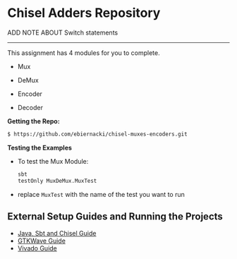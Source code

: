 # Chisel Adders Repository
ADD NOTE ABOUT Switch statements

***

This assignment has 4 modules for you to complete.

- Mux

- DeMux
    
- Encoder
    
- Decoder
   

**Getting the Repo:**
```bash
$ https://github.com/ebiernacki/chisel-muxes-encoders.git 
```

**Testing the Examples**
- To test the Mux Module:
    ```bash
    sbt
    testOnly MuxDeMux.MuxTest
    ```
- replace ```MuxTest``` with the name of the test you want to run



## External Setup Guides and Running the Projects

- [Java, Sbt and Chisel Guide](https://docs.google.com/document/d/13pX-4cFuGuj_i7VRhmksyf7YL6-qXiF8-O9J9m_yVfI/edit?usp=sharing)
- [GTKWave Guide](https://docs.google.com/document/d/1-muYy8XSGP4EbMIbLuwTEscIj1UC-u8HU5glcBpIFUo/edit?usp=sharing)
- [Vivado Guide](https://docs.google.com/document/d/1O-y1rnS1V_Bjyc2GwYd9C6Gq1IsqVcxacy2lTD6tHME/edit?usp=sharing)





